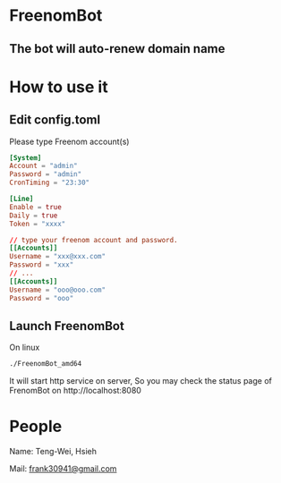 # FreenomBot
The bot will auto-renew domain name
---
# How to use it

## Edit config.toml
Please type Freenom account(s)
``` toml
[System]
Account = "admin"
Password = "admin"
CronTiming = "23:30"

[Line]
Enable = true
Daily = true
Token = "xxxx"

// type your freenom account and password.
[[Accounts]]
Username = "xxx@xxx.com"
Password = "xxx"
// ...
[[Accounts]]
Username = "ooo@ooo.com"
Password = "ooo"
```

## Launch FreenomBot

On linux
``` sh
./FreenomBot_amd64
```
It will start http service on server, So you may check the status page of FrenomBot on http://localhost:8080

# People

Name: Teng-Wei, Hsieh

Mail: frank30941@gmail.com
